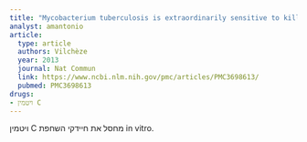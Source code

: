 ```yaml
---
title: "Mycobacterium tuberculosis is extraordinarily sensitive to killing by a vitamin C-induced Fenton reaction"
analyst: amantonio
article:
  type: article
  authors: Vilchèze
  year: 2013
  journal: Nat Commun
  link: https://www.ncbi.nlm.nih.gov/pmc/articles/PMC3698613/
  pubmed: PMC3698613
drugs:
- ויטמין C
---
```


ויטמין C מחסל את חיידקי השחפת in vitro.
